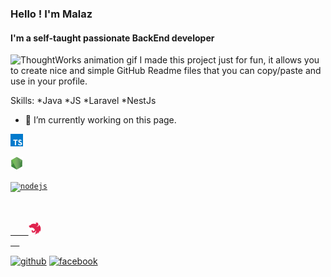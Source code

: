 ### Hello ! I'm Malaz
#### I'm a self-taught passionate BackEnd developer
<img 
  src="https://cdn.dribbble.com/users/2131993/screenshots/4948736/thoughtworks-gif_dribbble.gif" 
  width="900px" 
  height="500px" 
  alt="ThoughtWorks animation gif" 
/>
I made this project just for fun, it allows you to create nice and simple GitHub Readme files that you can copy/paste and use in your profile.

Skills:
*Java
*JS
*Laravel
*NestJs

- 🔭 I’m currently working on this page. 



<code><a target="_blank" rel="noopener noreferrer nofollow" href="https://raw.githubusercontent.com/github/explore/80688e429a7d4ef2fca1e82350fe8e3517d3494d/topics/typescript/typescript.png"><img height="20" alt="typescript" src="https://raw.githubusercontent.com/github/explore/80688e429a7d4ef2fca1e82350fe8e3517d3494d/topics/typescript/typescript.png" style="max-width: 100%;"></a></code>

<code><a target="_blank" rel="noopener noreferrer nofollow" href="https://raw.githubusercontent.com/github/explore/80688e429a7d4ef2fca1e82350fe8e3517d3494d/topics/nodejs/nodejs.png"><img height="20" alt="nodejs" src="https://raw.githubusercontent.com/github/explore/80688e429a7d4ef2fca1e82350fe8e3517d3494d/topics/nodejs/nodejs.png" style="max-width: 100%;"></a></code>


<code><a target="_blank" rel="[noopener noreferrer nofollow" href="https://raw.githubusercontent.com/github/explore/80688e429a7d4ef2fca1e82350fe8e3517d3494d/topics/nodejs/nodejs.png](https://raw.githubusercontent.com/github/explore/80688e429a7d4ef2fca1e82350fe8e3517d3494d/topics/laravel/laravel.png)"><img height="20" alt="nodejs" src="[https://raw.githubusercontent.com/github/explore/80688e429a7d4ef2fca1e82350fe8e3517d3494d/topics/nodejs/nodejs.png](https://raw.githubusercontent.com/github/explore/80688e429a7d4ef2fca1e82350fe8e3517d3494d/topics/laravel/laravel.png)" style="max-width: 100%;"></a></code>


<code>
  <a target="_blank" rel="noopener noreferrer nofollow"
     href="https://raw.githubusercontent.com/github/explore/37c71fdca4e12086faf8c7009793d2eb588c914e/topics/nestjs/nestjs.png">
    <img height="20" alt="NestJS"
         src="https://raw.githubusercontent.com/github/explore/37c71fdca4e12086faf8c7009793d2eb588c914e/topics/nestjs/nestjs.png"
         style="max-width: 100%;">
  </a>
</code>



[<img src='https://cdn.jsdelivr.net/npm/simple-icons@3.0.1/icons/github.svg' alt='github' height='40'>](https://github.com/malaz-ahmad)  [<img src='https://cdn.jsdelivr.net/npm/simple-icons@3.0.1/icons/facebook.svg' alt='facebook' height='40'>](https://www.facebook.com/malaz.ahmad3301)  



